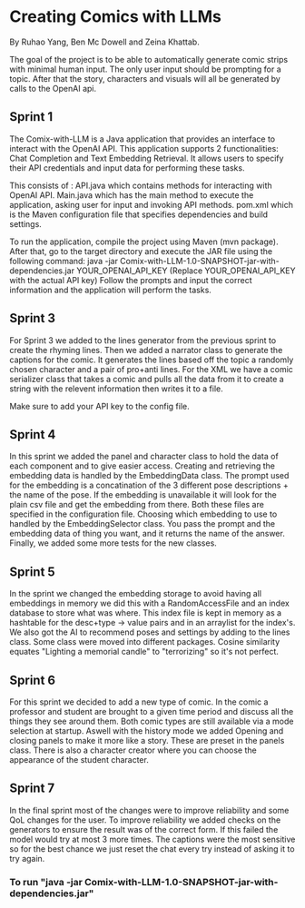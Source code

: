# Creating Comics with LLMs
By Ruhao Yang, Ben Mc Dowell and Zeina Khattab.

The goal of the project is to be able to automatically generate comic strips with minimal human input. The only user input should be prompting for a topic. After that the story, characters and visuals will all be generated by calls to the OpenAI api.


## Sprint 1

The Comix-with-LLM is a Java application that provides an interface to interact with the OpenAI API.
This application supports 2 functionalities: Chat Completion and Text Embedding Retrieval.
It allows users to specify their API credentials and input data for performing these tasks.

This consists of : API.java which contains methods for interacting with OpenAI API.
Main.java which has the main method to execute the application, asking user for input and invoking API methods.
pom.xml which is the Maven configuration file that specifies dependencies and build settings.

To run the application, compile the project using Maven (mvn package).
After that, go to the target directory and execute the JAR file using the following command:
java -jar Comix-with-LLM-1.0-SNAPSHOT-jar-with-dependencies.jar YOUR_OPENAI_API_KEY    (Replace YOUR_OPENAI_API_KEY with the actual API key)
Follow the prompts and input the correct information and the application will perform the tasks.

## Sprint 3
For Sprint 3 we added to the lines generator from the previous sprint to create the rhyming lines.
Then we added a narrator class to generate the captions for the comic. It generates the lines based off the topic a randomly chosen character
and a pair of pro+anti lines. For the XML we have a comic serializer class that takes a comic and pulls all the data from it to create a string
with the relevent information then writes it to a file.

Make sure to add your API key to the config file.

## Sprint 4

In this sprint we added the panel and character class to hold the data of each component and to give easier access.
Creating and retrieving the embedding data is handled by the EmbeddingData class. The prompt used for the embedding is a concatination of the 3 different pose descriptions + the name of the pose.
If the embedding is unavailable it will look for the plain csv file and get the embedding from there.
Both these files are specified in the configuration file. Choosing which embedding to use to handled by the EmbeddingSelector class. You pass the prompt and the embedding data of thing you want, and it returns the name of the answer.
Finally, we added some more tests for the new classes.

## Sprint 5

In the sprint we changed the embedding storage to avoid having all embeddings in memory we did this with a RandomAccessFile and an index database to store what was where.
This index file is kept in memory as a hashtable for the desc+type -> value pairs and in an arraylist for the index's.
We also got the AI to recommend poses and settings by adding to the lines class. Some class were moved into different packages.
Cosine similarity equates "Lighting a memorial candle" to "terrorizing" so it's not perfect.

## Sprint 6

For this sprint we decided to add a new type of comic. In the comic a professor and student are brought to a given time period and discuss all the things they see around them.
Both comic types are still available via a mode selection at startup. Aswell with the history mode we added Opening and closing panels to make it more like a story. These are preset in the panels class. There is also a character creator where you can choose the appearance of the student character.

## Sprint 7
In the final sprint most of the changes were to improve reliability and some QoL changes for the user.
To improve reliability we added checks on the generators to ensure the result was of the correct form. If this failed the model would try at most 3 more times.
The captions were the most sensitive so for the best chance we just reset the chat every try instead of asking it to try again.

### To run "java -jar Comix-with-LLM-1.0-SNAPSHOT-jar-with-dependencies.jar"